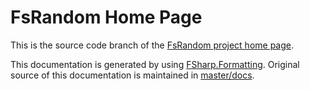FsRandom Home Page
==================

This is the source code branch of the [FsRandom project home page](http://kos59125.github.io/FsRandom/).

This documentation is generated by using [FSharp.Formatting](https://github.com/tpetricek/FSharp.Formatting/).
Original source of this documentation is maintained in [master/docs](https://github.com/kos59125/FsRandom/tree/master/docs).

